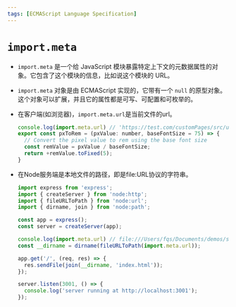 ```yaml
---
tags: [ECMAScript Language Specification]
---
```


# `import.meta`
- `import.meta` 是一个给 JavaScript 模块暴露特定上下文的元数据属性的对象。它包含了这个模块的信息，比如说这个模块的 URL。

- `import.meta` 对象是由 ECMAScript 实现的，它带有一个 `null` 的原型对象。这个对象可以扩展，并且它的属性都是可写、可配置和可枚举的。

- 在客户端(如浏览器)，`import.meta.url`是当前文件的url。
  ```js title="src/utils/px-to-rem.ts"
  console.log(import.meta.url) // 'https://test.com/customPages/src/utils/px-to-rem.ts?t=1702377976704'
  export const pxToRem = (pxValue: number, baseFontSize = 75) => {
    // Convert the pixel value to rem using the base font size
    const remValue = pxValue / baseFontSize;
    return +remValue.toFixed(5);
  }
  ```

- 在Node服务端是本地文件的路径，即是file:URL协议的字符串。
  ```js title="index.js"
  import express from 'express';
  import { createServer } from 'node:http';
  import { fileURLToPath } from 'node:url';
  import { dirname, join } from 'node:path';

  const app = express();
  const server = createServer(app);

  console.log(import.meta.url) // file:///Users/fqs/Documents/demos/socket-chat-example/index.js
  const __dirname = dirname(fileURLToPath(import.meta.url));

  app.get('/', (req, res) => {
    res.sendFile(join(__dirname, 'index.html'));
  });

  server.listen(3001, () => {
    console.log('server running at http://localhost:3001');
  });
  ```
